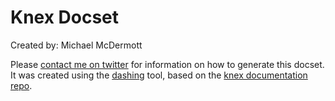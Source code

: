 Knex Docset
=======================

Created by: Michael McDermott

Please [contact me on twitter](https://twitter.com/michaelgmcd) for information on how to generate this docset. It was created using the [dashing](https://github.com/technosophos/dashing) tool, based on the [knex documentation repo](https://github.com/knex/documentation).
